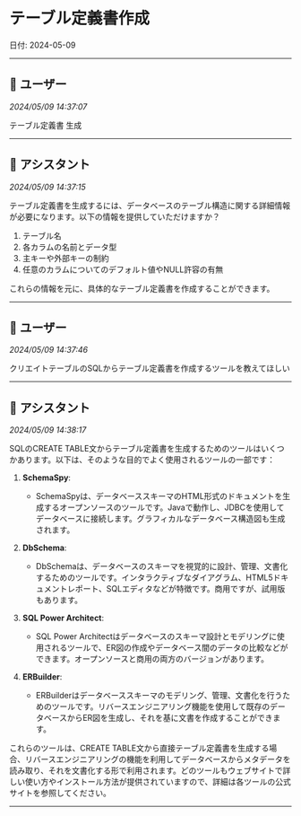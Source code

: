 # テーブル定義書作成

日付: 2024-05-09

---

## 👤 ユーザー
*2024/05/09 14:37:07*

テーブル定義書 生成

---

## 🤖 アシスタント
*2024/05/09 14:37:15*

テーブル定義書を生成するには、データベースのテーブル構造に関する詳細情報が必要になります。以下の情報を提供していただけますか？

1. テーブル名
2. 各カラムの名前とデータ型
3. 主キーや外部キーの制約
4. 任意のカラムについてのデフォルト値やNULL許容の有無

これらの情報を元に、具体的なテーブル定義書を作成することができます。

---

## 👤 ユーザー
*2024/05/09 14:37:46*

クリエイトテーブルのSQLからテーブル定義書を作成するツールを教えてほしい

---

## 🤖 アシスタント
*2024/05/09 14:38:17*

SQLのCREATE TABLE文からテーブル定義書を生成するためのツールはいくつかあります。以下は、そのような目的でよく使用されるツールの一部です：

1. **SchemaSpy**:
   - SchemaSpyは、データベーススキーマのHTML形式のドキュメントを生成するオープンソースのツールです。Javaで動作し、JDBCを使用してデータベースに接続します。グラフィカルなデータベース構造図も生成されます。

2. **DbSchema**:
   - DbSchemaは、データベースのスキーマを視覚的に設計、管理、文書化するためのツールです。インタラクティブなダイアグラム、HTML5ドキュメントレポート、SQLエディタなどが特徴です。商用ですが、試用版もあります。

3. **SQL Power Architect**:
   - SQL Power Architectはデータベースのスキーマ設計とモデリングに使用されるツールで、ER図の作成やデータベース間のデータの比較などができます。オープンソースと商用の両方のバージョンがあります。

4. **ERBuilder**:
   - ERBuilderはデータベーススキーマのモデリング、管理、文書化を行うためのツールです。リバースエンジニアリング機能を使用して既存のデータベースからER図を生成し、それを基に文書を作成することができます。

これらのツールは、CREATE TABLE文から直接テーブル定義書を生成する場合、リバースエンジニアリングの機能を利用してデータベースからメタデータを読み取り、それを文書化する形で利用されます。どのツールもウェブサイトで詳しい使い方やインストール方法が提供されていますので、詳細は各ツールの公式サイトを参照してください。

---
